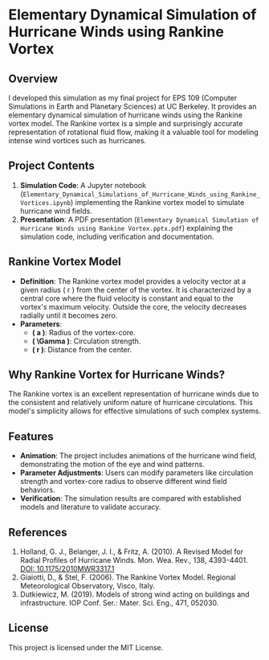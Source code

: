 # Elementary Dynamical Simulation of Hurricane Winds using Rankine Vortex

## Overview
I developed this simulation as my final project for EPS 109 (Computer Simulations in Earth and Planetary Sciences) at UC Berkeley. It provides an elementary dynamical simulation of hurricane winds using the Rankine vortex model. The Rankine vortex is a simple and surprisingly accurate representation of rotational fluid flow, making it a valuable tool for modeling intense wind vortices such as hurricanes.

## Project Contents
1. **Simulation Code**: A Jupyter notebook (`Elementary_Dynamical_Simulations_of_Hurricane_Winds_using_Rankine_Vortices.ipynb`) implementing the Rankine vortex model to simulate hurricane wind fields.
2. **Presentation**: A PDF presentation (`Elementary Dynamical Simulation of Hurricane Winds using Rankine Vortex.pptx.pdf`) explaining the simulation code, including verification and documentation.

## Rankine Vortex Model
- **Definition**: The Rankine vortex model provides a velocity vector at a given radius \( r \) from the center of the vortex. It is characterized by a central core where the fluid velocity is constant and equal to the vortex's maximum velocity. Outside the core, the velocity decreases radially until it becomes zero.
- **Parameters**:
  - **\( a \)**: Radius of the vortex-core.
  - **\( \Gamma \)**: Circulation strength.
  - **\( r \)**: Distance from the center.

## Why Rankine Vortex for Hurricane Winds?
The Rankine vortex is an excellent representation of hurricane winds due to the consistent and relatively uniform nature of hurricane circulations. This model's simplicity allows for effective simulations of such complex systems.

## Features
- **Animation**: The project includes animations of the hurricane wind field, demonstrating the motion of the eye and wind patterns.
- **Parameter Adjustments**: Users can modify parameters like circulation strength and vortex-core radius to observe different wind field behaviors.
- **Verification**: The simulation results are compared with established models and literature to validate accuracy.

## References
1. Holland, G. J., Belanger, J. I., & Fritz, A. (2010). A Revised Model for Radial Profiles of Hurricane Winds. Mon. Wea. Rev., 138, 4393-4401. [DOI: 10.1175/2010MWR3317.1](https://doi.org/10.1175/2010MWR3317.1)
2. Giaiotti, D., & Stel, F. (2006). The Rankine Vortex Model. Regional Meteorological Observatory, Visco, Italy.
3. Dutkiewicz, M. (2019). Models of strong wind acting on buildings and infrastructure. IOP Conf. Ser.: Mater. Sci. Eng., 471, 052030.

## License
This project is licensed under the MIT License.
